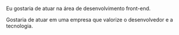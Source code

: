 Eu gostaria de atuar na área de desenvolvimento front-end.


Gostaria de atuar em uma empresa que valorize o desenvolvedor e a tecnologia.

